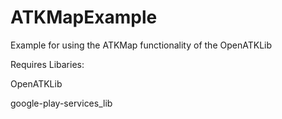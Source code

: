 ATKMapExample
=============

Example for using the ATKMap functionality of the OpenATKLib

Requires Libaries:

OpenATKLib

google-play-services_lib
